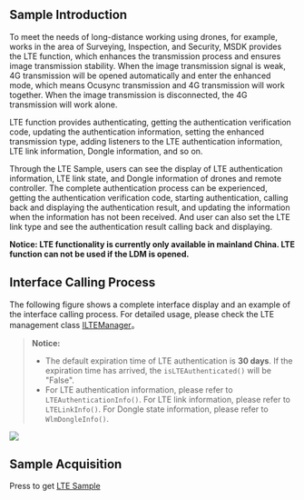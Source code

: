 ## Sample Introduction
To meet the needs of long-distance working using drones, for example, works in the area of Surveying, Inspection, and Security, MSDK provides the LTE function, which enhances the transmission process and ensures image transmission stability. When the image transmission signal is weak, 4G transmission will be opened automatically and enter the enhanced mode, which means Ocusync transmission and 4G transmission will work together. When the image transmission is disconnected, the 4G transmission will work alone.

LTE function provides authenticating, getting the authentication verification code, updating the authentication information, setting the enhanced transmission type, adding listeners to the LTE authentication information, LTE link information, Dongle information, and so on.


Through the LTE Sample, users can see the display of LTE authentication information, LTE link state, and Dongle information of drones and remote controller. The complete authentication process can be experienced, getting the authentication verification code, starting authentication, calling back and displaying the authentication result, and updating the information when the information has not been received. And user can also set the LTE link type and see the authentication result calling back and displaying.

**Notice: LTE functionality is currently only available in mainland China. LTE function can not be used if the LDM is opened.**


## Interface Calling Process
The following figure shows a complete interface display and an example of the interface calling process. For detailed usage, please check the LTE management class [ILTEManager](https://developer.dji.com/api-reference-v5/android-api/Components/ILTEManager/ILTEManager.html)。

> **Notice:**
>
> * The default expiration time of LTE authentication is **30 days**. If the expiration time has arrived, the `isLTEAuthenticated()` will be "False".
> * For LTE  authentication information, please refer to `LTEAuthenticationInfo()`. For LTE link information, please refer to `LTELinkInfo()`. For Dongle state information, please refer to `WlmDongleInfo()`.

![](https://terra-1-g.djicdn.com/71a7d383e71a4fb8887a310eb746b47f/msdk/Documentation/V5.2/lte-api-en.png)

## Sample Acquisition

Press to get [LTE Sample](https://github.com/dji-sdk/Mobile-SDK-Android-V5/blob/dev-sdk-main/SampleCode-V5/android-sdk-v5-sample/module-aircraft/src/main/java/dji/sampleV5/moduleaircraft/pages/LTEFragment.kt)